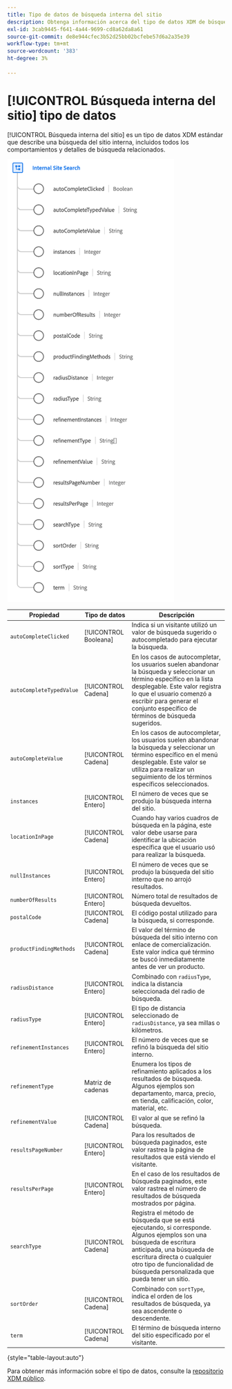 ```yaml
---
title: Tipo de datos de búsqueda interna del sitio
description: Obtenga información acerca del tipo de datos XDM de búsqueda interna del sitio.
exl-id: 3cab9445-f641-4a44-9699-cd8a62da8a61
source-git-commit: de8e944cfec3b52d25bb02bcfebe57d6a2a35e39
workflow-type: tm+mt
source-wordcount: '383'
ht-degree: 3%

---
```


# [!UICONTROL Búsqueda interna del sitio] tipo de datos

[!UICONTROL Búsqueda interna del sitio] es un tipo de datos XDM estándar que describe una búsqueda del sitio interna, incluidos todos los comportamientos y detalles de búsqueda relacionados.

![](../images/data-types/internal-site-search.png)

| Propiedad | Tipo de datos | Descripción |
| --- | --- | --- |
| `autoCompleteClicked` | [!UICONTROL Booleana] | Indica si un visitante utilizó un valor de búsqueda sugerido o autocompletado para ejecutar la búsqueda. |
| `autoCompleteTypedValue` | [!UICONTROL Cadena] | En los casos de autocompletar, los usuarios suelen abandonar la búsqueda y seleccionar un término específico en la lista desplegable. Este valor registra lo que el usuario comenzó a escribir para generar el conjunto específico de términos de búsqueda sugeridos. |
| `autoCompleteValue` | [!UICONTROL Cadena] | En los casos de autocompletar, los usuarios suelen abandonar la búsqueda y seleccionar un término específico en el menú desplegable. Este valor se utiliza para realizar un seguimiento de los términos específicos seleccionados. |
| `instances` | [!UICONTROL Entero] | El número de veces que se produjo la búsqueda interna del sitio. |
| `locationInPage` | [!UICONTROL Cadena] | Cuando hay varios cuadros de búsqueda en la página, este valor debe usarse para identificar la ubicación específica que el usuario usó para realizar la búsqueda. |
| `nullInstances` | [!UICONTROL Entero] | El número de veces que se produjo la búsqueda del sitio interno que no arrojó resultados. |
| `numberOfResults` | [!UICONTROL Entero] | Número total de resultados de búsqueda devueltos. |
| `postalCode` | [!UICONTROL Cadena] | El código postal utilizado para la búsqueda, si corresponde. |
| `productFindingMethods` | [!UICONTROL Cadena] | El valor del término de búsqueda del sitio interno con enlace de comercialización. Este valor indica qué término se buscó inmediatamente antes de ver un producto. |
| `radiusDistance` | [!UICONTROL Entero] | Combinado con `radiusType`, indica la distancia seleccionada del radio de búsqueda. |
| `radiusType` | [!UICONTROL Entero] | El tipo de distancia seleccionado de `radiusDistance`, ya sea millas o kilómetros. |
| `refinementInstances` | [!UICONTROL Entero] | El número de veces que se refinó la búsqueda del sitio interno. |
| `refinementType` | Matriz de cadenas | Enumera los tipos de refinamiento aplicados a los resultados de búsqueda. Algunos ejemplos son departamento, marca, precio, en tienda, calificación, color, material, etc. |
| `refinementValue` | [!UICONTROL Cadena] | El valor al que se refinó la búsqueda. |
| `resultsPageNumber` | [!UICONTROL Entero] | Para los resultados de búsqueda paginados, este valor rastrea la página de resultados que está viendo el visitante. |
| `resultsPerPage` | [!UICONTROL Entero] | En el caso de los resultados de búsqueda paginados, este valor rastrea el número de resultados de búsqueda mostrados por página. |
| `searchType` | [!UICONTROL Cadena] | Registra el método de búsqueda que se está ejecutando, si corresponde. Algunos ejemplos son una búsqueda de escritura anticipada, una búsqueda de escritura directa o cualquier otro tipo de funcionalidad de búsqueda personalizada que pueda tener un sitio. |
| `sortOrder` | [!UICONTROL Cadena] | Combinado con `sortType`, indica el orden de los resultados de búsqueda, ya sea ascendente o descendente. |
| `term` | [!UICONTROL Cadena] | El término de búsqueda interno del sitio especificado por el visitante. |

{style="table-layout:auto"}

Para obtener más información sobre el tipo de datos, consulte la [repositorio XDM público](https://github.com/adobe/xdm/blob/master/docs/reference/datatypes/internal-site-search.schema.json).
